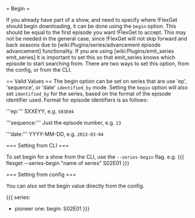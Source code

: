 = Begin =

If you already have part of a show, and need to specify where !FlexGet should begin downloading, it can be done using the `begin` option. This should be equal to the first episode you want !FlexGet to accept. This may not be needed in the general case, since !FlexGet will not skip forward and back seasons due to [wiki:Plugins/series/advancement episode advancement] functionality. If you are using [wiki:Plugins/emit_series emit_series] it is important to set this so that emit_series knows which episode to start searching from. There are two ways to set this option, from the config, or from the CLI.

== Valid Values ==
The begin option can be set on series that are use 'ep', 'sequence', or 'date' `identified_by` mode. Setting the `begin` option will also set `identified_by` for the series, based on the format of the episode identifier used. Format for episode identifiers is as follows:

'''ep:''' SXXEYY, e.g. `S03E04`

'''sequence:''' Just the episode number, e.g. `13`

'''date:''' YYYY-MM-DD, e.g. `2013-03-04`

=== Setting from CLI ===

To set begin for a show from the CLI, use the `--series-begin` flag. e.g.
{{{
flexget --series-begin "name of series" S02E01
}}}


=== Setting from config ===

You can also set the begin value directly from the config.

{{{
series:
  - pioneer one:
      begin: S02E01
}}}